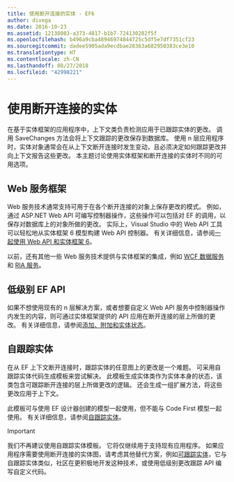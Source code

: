 ```yaml
---
title: 使用断开连接的实体 - EF6
author: divega
ms.date: 2016-10-23
ms.assetid: 12138003-a373-4817-b1b7-724130202f5f
ms.openlocfilehash: b496a9cba48946974844725c5df5e7df7351cf23
ms.sourcegitcommit: dadee5905ada9ecdbae28363a682950383ce3e10
ms.translationtype: HT
ms.contentlocale: zh-CN
ms.lasthandoff: 08/27/2018
ms.locfileid: "42998221"
---
```

# <a name="working-with-disconnected-entities"></a>使用断开连接的实体
在基于实体框架的应用程序中，上下文类负责检测应用于已跟踪实体的更改。 调用 SaveChanges 方法会将上下文跟踪的更改保存到数据库。 使用 n 层应用程序时，实体对象通常会在从上下文断开连接时发生变动，且必须决定如何跟踪更改并向上下文报告这些更改。 本主题讨论使用实体框架和断开连接的实体时不同的可用选项。   

## <a name="web-service-frameworks"></a>Web 服务框架

Web 服务技术通常支持可用于在各个断开连接的对象上保存更改的模式。 例如，通过 ASP.NET Web API 可编写控制器操作，这些操作可以包括对 EF 的调用，以保存对数据库上的对象所做的更改。 实际上，Visual Studio 中的 Web API 工具可以轻松地从实体框架 6 模型构建 Web API 控制器。 有关详细信息，请参阅[一起使用 Web API 和实体框架 6](https://docs.microsoft.com/en-us/aspnet/web-api/overview/data/using-web-api-with-entity-framework/)。   

以前，还有其他一些 Web 服务技术提供与实体框架的集成，例如 [WCF 数据服务](https://docs.microsoft.com/dotnet/framework/data/wcf/create-a-data-service-using-an-adonet-ef-data-wcf)和 [RIA 服务](https://docs.microsoft.com/en-us/previous-versions/dotnet/wcf-ria/ee707344(v=vs.91))。

## <a name="low-level-ef-apis"></a>低级别 EF API

如果不想使用现有的 n 层解决方案，或者想要自定义 Web API 服务中控制器操作内发生的内容，则可通过实体框架提供的 API 应用在断开连接的层上所做的更改。 有关详细信息，请参阅[添加、附加和实体状态](~/ef6/saving/change-tracking/entity-state.md)。  

## <a name="self-tracking-entities"></a>自跟踪实体  

在从 EF 上下文断开连接时，跟踪实体的任意图上的更改是一个难题。 可采用自跟踪实体代码生成模板来尝试解决。 此模板生成实体类作为实体本身的状态，该类包含可跟踪断开连接的层上所做更改的逻辑。 还会生成一组扩展方法，将这些更改应用于上下文。

此模板可与使用 EF 设计器创建的模型一起使用，但不能与 Code First 模型一起使用。 有关详细信息，请参阅[自跟踪实体](self-tracking-entities/index.md)。  

> [!IMPORTANT]
> 我们不再建议使用自跟踪实体模板。 它将仅继续用于支持现有应用程序。 如果应用程序需要使用断开连接的实体图，请考虑其他替代方案，例如[可跟踪实体](http://trackableentities.github.io/)，它与自跟踪实体类似，社区在更积极地开发这种技术，或使用低级别更改跟踪 API 编写自定义代码。
